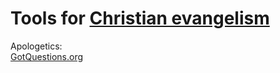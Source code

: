 
# Tools for [Christian evangelism](https://theologos.site/evangelism/)

Apologetics:  
[GotQuestions.org](https://www.gotquestions.org/)
